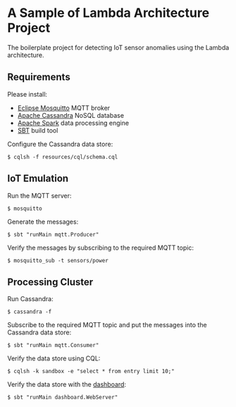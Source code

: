 # A Sample of Lambda Architecture Project

The boilerplate project for detecting IoT sensor anomalies using the Lambda architecture.

## Requirements

Please install:

 - [Eclipse Mosquitto](https://mosquitto.org/) MQTT broker
 - [Apache Cassandra](http://cassandra.apache.org/) NoSQL database
 - [Apache Spark](https://spark.apache.org/) data processing engine
 - [SBT](http://www.scala-sbt.org/) build tool

Configure the Cassandra data store:

    $ cqlsh -f resources/cql/schema.cql

## IoT Emulation

Run the MQTT server:

    $ mosquitto

Generate the messages:

    $ sbt "runMain mqtt.Producer"

Verify the messages by subscribing to the required MQTT topic:

    $ mosquitto_sub -t sensors/power

## Processing Cluster

Run Cassandra:

    $ cassandra -f

Subscribe to the required MQTT topic and put the messages into the Cassandra data store:

    $ sbt "runMain mqtt.Consumer"

Verify the data store using CQL:

    $ cqlsh -k sandbox -e "select * from entry limit 10;"

Verify the data store with the [dashboard](http://localhost:8080):

    $ sbt "runMain dashboard.WebServer"
